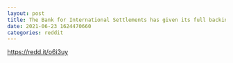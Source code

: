 ```yaml
--- 
layout: post 
title: The Bank for International Settlements has given its full backing to the development of central bank digital currencies (CBDCs), saying they are needed to modernise finance and ensure 'Big Tech' does not take control of money 
date: 2021-06-23 1624470660 
categories: reddit 
--- 
```

https://redd.it/o6i3uy